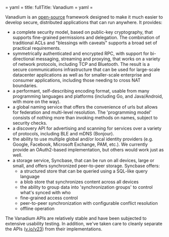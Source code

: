 = yaml =
title:
fullTitle: Vanadium
= yaml =

Vanadium is an [open-source](https://github.com/vanadium) framework designed to
make it much easier to develop secure, distributed applications that can run
anywhere. It provides:
+ a complete security model, based on public-key cryptography, that supports
  fine-grained permissions and delegation. The combination of traditional ACLs
  and "blessings with caveats" supports a broad set of practical requirements.
+ symmetrically authenticated and encrypted RPC, with support for bi-directional
  messaging, streaming and proxying, that works on a variety of network
  protocols, including TCP and Bluetooth. The result is a secure communications
  infrastructure that can be used for large-scale datacenter applications as
  well as for smaller-scale enterprise and consumer applications, including
  those needing to cross NAT boundaries.
+ a performant, self-describing encoding format, usable from many programming
  languages and platforms (including Go, and Java/Android, with more
  on the way).
+ a global naming service that offers the convenience of urls but allows for
  federation and multi-level resolution. The 'programming model' consists of
  nothing more than invoking methods on names, subject to security checks.
+ a discovery API for advertising and scanning for services over a variety of
  protocols, including BLE and mDNS (Bonjour).
+ the ability to use multiple global and/or local identity providers (e.g.
  Google, Facebook, Microsoft Exchange, PAM, etc.). We currently provide an
  OAuth2-based implementation, but others would work just as well.
+ a storage service, Syncbase, that can be run on all devices, large or small,
  and offers synchronized peer-to-peer storage. Syncbase offers:
   - a structured store that can be queried using a SQL-like query language
   - a blob store that synchronizes content across all devices
   - the ability to group data into 'synchronization groups' to control what's
     synced with who
   - fine-grained access control
   - peer-to-peer synchronization with configurable conflict resolution
   - offline operation

The Vanadium APIs are relatively stable and have been subjected to extensive
usability testing. In addition, we've taken care to cleanly separate the APIs
([v.io/v23]) from their implementations.

[v.io/v23]: https://godoc.org/v.io/v23/
